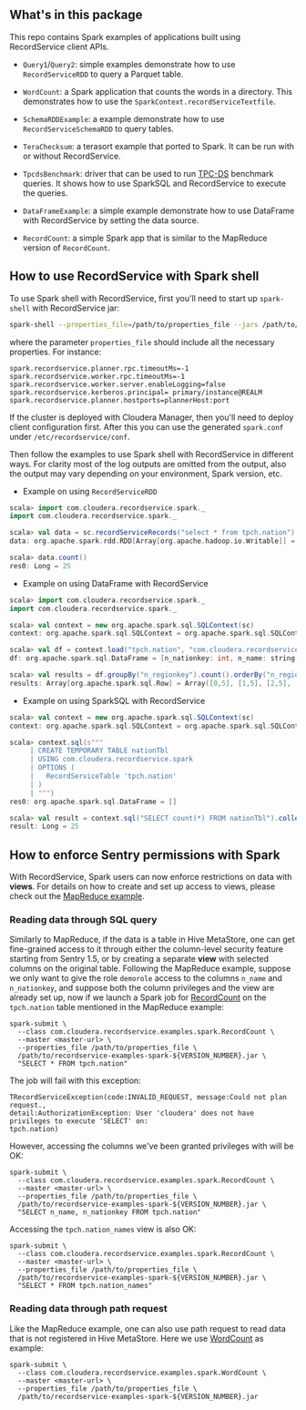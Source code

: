 ## What's in this package

This repo contains Spark examples of applications built using RecordService client APIs.

- `Query1`/`Query2`: simple examples demonstrate how to use `RecordServiceRDD` to query
  a Parquet table.

- `WordCount`: a Spark application that counts the words in a directory. This demonstrates
  how to use the `SparkContext.recordServiceTextfile`.

- `SchemaRDDExample`: a example demonstrate how to use `RecordServiceSchemaRDD` to query tables.

- `TeraChecksum`: a terasort example that ported to Spark. It can be run with or without
  RecordService.

- `TpcdsBenchmark`: driver that can be used to run [TPC-DS](http://www.tpc.org/tpcds/) benchmark
  queries. It shows how to use SparkSQL and RecordService to execute the queries.

- `DataFrameExample`: a simple example demonstrate how to use DataFrame with RecordService by
  setting the data source.

- `RecordCount`: a simple Spark app that is similar to the MapReduce version of `RecordCount`.


## How to use RecordService with Spark shell

To use Spark shell with RecordService, first you'll need to start up `spark-shell`
with RecordService jar:

```bash
spark-shell --properties_file=/path/to/properties_file --jars /path/to/recordservice-spark.jar
```

where the parameter `properties_file` should include all the necessary properties. For instance:

```
spark.recordservice.planner.rpc.timeoutMs=-1
spark.recordservice.worker.rpc.timeoutMs=-1
spark.recordservice.worker.server.enableLogging=false
spark.recordservice.kerberos.principal= primary/instance@REALM
spark.recordservice.planner.hostports=plannerHost:port
```

If the cluster is deployed with Cloudera Manager, then you'll need to deploy client configuration
first. After this you can use the generated `spark.conf` under `/etc/recordservice/conf`.

Then follow the examples to use Spark shell with RecordService in different ways.
For clarity most of the log outputs are omitted from the output, also the output may
vary depending on your environment, Spark version, etc.

- Example on using `RecordServiceRDD`

```scala
scala> import com.cloudera.recordservice.spark._
import com.cloudera.recordservice.spark._

scala> val data = sc.recordServiceRecords("select * from tpch.nation")
data: org.apache.spark.rdd.RDD[Array[org.apache.hadoop.io.Writable]] = RecordServiceRDD[0] at RDD at RecordServiceRDDBase.scala:57

scala> data.count()
res0: Long = 25
```

- Example on using DataFrame with RecordService

```scala
scala> import com.cloudera.recordservice.spark._
import com.cloudera.recordservice.spark._

scala> val context = new org.apache.spark.sql.SQLContext(sc)
context: org.apache.spark.sql.SQLContext = org.apache.spark.sql.SQLContext@706ef676

scala> val df = context.load("tpch.nation", "com.cloudera.recordservice.spark")
df: org.apache.spark.sql.DataFrame = [n_nationkey: int, n_name: string, n_regionkey: int, n_comment: string]

scala> val results = df.groupBy("n_regionkey").count().orderBy("n_regionkey").collect()
results: Array[org.apache.spark.sql.Row] = Array([0,5], [1,5], [2,5], [3,5], [4,5])
```

- Example on using SparkSQL with RecordService

```scala
scala> val context = new org.apache.spark.sql.SQLContext(sc)
context: org.apache.spark.sql.SQLContext = org.apache.spark.sql.SQLContext@53bfb38e

scala> context.sql(s"""
     | CREATE TEMPORARY TABLE nationTbl
     | USING com.cloudera.recordservice.spark
     | OPTIONS (
     |   RecordServiceTable 'tpch.nation'
     | )
     | """)
res0: org.apache.spark.sql.DataFrame = []

scala> val result = context.sql("SELECT count(*) FROM nationTbl").collect()(0).getLong(0)
result: Long = 25
```

## How to enforce Sentry permissions with Spark

With RecordService, Spark users can now enforce restrictions on data with **views**.
For details on how to create and set up access to views, please check out the [MapReduce example](../examples/README.md#how-to-enforce-sentry-permissions-with-mapreduce).

### Reading data through SQL query

Similarly to MapReduce, if the data is a table in Hive MetaStore, one can get
fine-grained access to it through either the column-level security feature starting from
Sentry 1.5, or by creating a separate **view** with selected columns on the original table.
Following the MapReduce example, suppose we only want to give the role `demorole` access to
the columns `n_name` and `n_nationkey`, and suppose both the column privileges and the view
are already set up, now if we launch a Spark job for [RecordCount](src/main/scala/com/cloudera/recordservice/examples/spark/RecordCount.scala)
on the `tpch.nation` table mentioned in the MapReduce example:

```
spark-submit \
  --class com.cloudera.recordservice.examples.spark.RecordCount \
  --master <master-url> \
  --properties_file /path/to/properties_file \
  /path/to/recordservice-examples-spark-${VERSION_NUMBER}.jar \
  "SELECT * FROM tpch.nation"
```

The job will fail with this exception:

```
TRecordServiceException(code:INVALID_REQUEST, message:Could not plan request.,
detail:AuthorizationException: User 'cloudera' does not have privileges to execute 'SELECT' on:
tpch.nation)
```
However, accessing the columns we've been granted privileges with will be OK:

```
spark-submit \
  --class com.cloudera.recordservice.examples.spark.RecordCount \
  --master <master-url> \
  --properties_file /path/to/properties_file \
  /path/to/recordservice-examples-spark-${VERSION_NUMBER}.jar \
  "SELECT n_name, n_nationkey FROM tpch.nation"

```

Accessing the `tpch.nation_names` view is also OK:

```
spark-submit \
  --class com.cloudera.recordservice.examples.spark.RecordCount \
  --master <master-url> \
  --properties_file /path/to/properties_file \
  /path/to/recordservice-examples-spark-${VERSION_NUMBER}.jar \
  "SELECT * FROM tpch.nation_names"

```

### Reading data through path request

Like the MapReduce example, one can also use path request to read data
that is not registered in Hive MetaStore. Here we use
[WordCount](src/main/scala/com/cloudera/recordservice/examples/spark/WordCount.scala)
as example:

```
spark-submit \
  --class com.cloudera.recordservice.examples.spark.WordCount \
  --master <master-url> \
  --properties_file /path/to/properties_file \
  /path/to/recordservice-examples-spark-${VERSION_NUMBER}.jar
```
